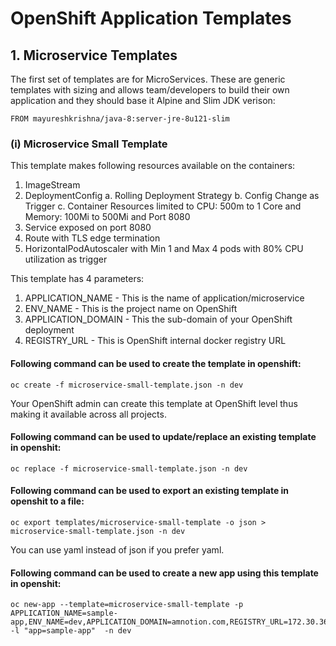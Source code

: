 # OpenShift Application Templates


## 1. Microservice Templates

The first set of templates are for MicroServices. These are generic templates with sizing and allows team/developers to build their own application and they should base it Alpine and Slim JDK verison:

```
FROM mayureshkrishna/java-8:server-jre-8u121-slim
```

### (i) Microservice Small Template

This template makes following resources available on the containers:
1. ImageStream
2. DeploymentConfig
    a. Rolling Deployment Strategy
    b. Config Change as Trigger
    c. Container Resources limited to CPU: 500m to 1 Core and Memory: 100Mi to 500Mi and Port 8080
3. Service exposed on port 8080
4. Route with TLS edge termination
5. HorizontalPodAutoscaler with Min 1 and Max 4 pods with 80% CPU utilization as trigger

This template has 4 parameters:
1. APPLICATION_NAME - This is the name of application/microservice
2. ENV_NAME - This is the project name on OpenShift
3. APPLICATION_DOMAIN - This the sub-domain of your OpenShift deployment
4. REGISTRY_URL - This is OpenShift internal docker registry URL

#### Following command can be used to create the template in openshift:

```
oc create -f microservice-small-template.json -n dev
```

Your OpenShift admin can create this template at OpenShift level thus making it available across all projects.

#### Following command can be used to update/replace an existing template in openshit:

```
oc replace -f microservice-small-template.json -n dev
```

#### Following command can be used to export an existing template in openshit to a file:

```
oc export templates/microservice-small-template -o json > microservice-small-template.json -n dev
```

You can use yaml instead of json if you prefer yaml.

#### Following command can be used to create a new app using this template in openshit:

```
oc new-app --template=microservice-small-template -p APPLICATION_NAME=sample-app,ENV_NAME=dev,APPLICATION_DOMAIN=amnotion.com,REGISTRY_URL=172.30.36.202:5000 -l "app=sample-app"  -n dev
```
